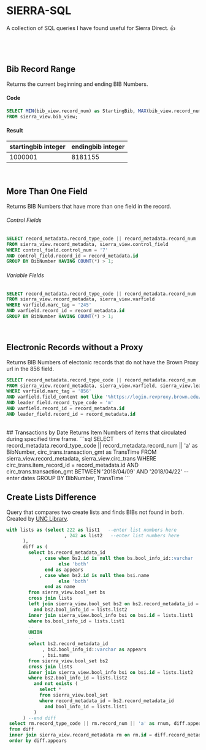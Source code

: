 SIERRA-SQL
======
A collection of SQL queries I have found useful for Sierra Direct. :+1:
<br>
<br> 
<br>
<br>

## Bib Record Range
Returns the current beginning and ending BIB Numbers.
#### Code
```sql
SELECT MIN(bib_view.record_num) as StartingBib, MAX(bib_view.record_num) as EndingBib
FROM sierra_view.bib_view;
```

#### Result
startingbib integer | endingbib integer
--------------------|------------------
1000001|8181155
<br> 

## More Than One Field
Returns BIB Numbers that have more than one field in the record.
###### Control Fields
```sql
SELECT record_metadata.record_type_code || record_metadata.record_num || 'a' as BibNumber
FROM sierra_view.record_metadata, sierra_view.control_field
WHERE control_field.control_num = '7'
AND control_field.record_id = record_metadata.id
GROUP BY BibNumber HAVING COUNT(*) > 1;
```

###### Variable Fields
```sql
SELECT record_metadata.record_type_code || record_metadata.record_num || 'a' as BibNumber
FROM sierra_view.record_metadata, sierra_view.varfield
WHERE varfield.marc_tag = '245'
AND varfield.record_id = record_metadata.id
GROUP BY BibNumber HAVING COUNT(*) > 1;
```
<br>

## Electronic Records without a Proxy
Returns BIB Numbers of electonic records that do not have the Brown Proxy url in the 856 field.
```sql
SELECT record_metadata.record_type_code || record_metadata.record_num || 'a' as BibNumber
FROM sierra_view.record_metadata, sierra_view.varfield, sierra_view.leader_field
WHERE varfield.marc_tag = '856' 
AND varfield.field_content not like '%https://login.revproxy.brown.edu/login?url=%'
AND leader_field.record_type_code = 'm'
AND varfield.record_id = record_metadata.id
AND leader_field.record_id = record_metadata.id
```
<br>
## Transactions by Date
Returns Item Numbers of items that circulated during specified time frame.
```sql
SELECT record_metadata.record_type_code || record_metadata.record_num || 'a' as BibNumber, circ_trans.transaction_gmt as TransTime
FROM sierra_view.record_metadata, sierra_view.circ_trans
WHERE circ_trans.item_record_id = record_metadata.id
AND circ_trans.transaction_gmt BETWEEN '2018/04/09' AND '2018/04/22' --enter dates
GROUP BY BibNumber, TransTime
```
<br>

## Create Lists Difference
Query that compares two create lists and finds BIBs not found in both. Created by [UNC Library](https://github.com/UNC-Libraries/III-Sierra-SQL/wiki#diff-two-create-lists--review-files).
```sql
with lists as (select 222 as list1   --enter list numbers here
                     , 242 as list2   --enter list numbers here
      ),
      diff as (
        select bs.record_metadata_id
            , case when bs2.id is null then bs.bool_info_id::varchar
                   else 'both'
              end as appears
            , case when bs2.id is null then bsi.name
                   else 'both'
              end as name
        from sierra_view.bool_set bs
        cross join lists
        left join sierra_view.bool_set bs2 on bs2.record_metadata_id = bs.record_metadata_id
          and bs2.bool_info_id = lists.list2
        inner join sierra_view.bool_info bsi on bsi.id = lists.list1
        where bs.bool_info_id = lists.list1
        -- 
        UNION
        --
        select bs2.record_metadata_id
             , bs2.bool_info_id::varchar as appears
             , bsi.name
        from sierra_view.bool_set bs2
        cross join lists
        inner join sierra_view.bool_info bsi on bsi.id = lists.list2
        where bs2.bool_info_id = lists.list2
          and not exists (
            select *
            from sierra_view.bool_set
            where record_metadata_id = bs2.record_metadata_id
              and bool_info_id = lists.list1
          )
      ) --end diff
 select rm.record_type_code || rm.record_num || 'a' as rnum, diff.appears, diff.name
 from diff
 inner join sierra_view.record_metadata rm on rm.id = diff.record_metadata_id
 order by diff.appears
```
